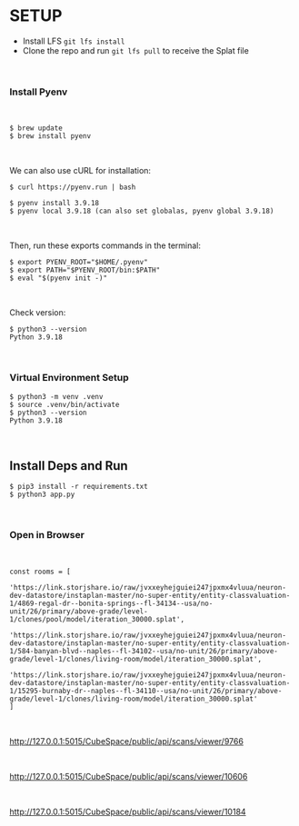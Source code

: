 # SETUP

- Install LFS `git lfs install`
- Clone the repo and run `git lfs pull` to receive the Splat file

<br>

### Install Pyenv

<br>

```
$ brew update
$ brew install pyenv
```

<br>

We can also use cURL for installation:

```
$ curl https://pyenv.run | bash

$ pyenv install 3.9.18
$ pyenv local 3.9.18 (can also set globalas, pyenv global 3.9.18)
```

<br>

Then, run these exports commands in the terminal:

```
$ export PYENV_ROOT="$HOME/.pyenv"
$ export PATH="$PYENV_ROOT/bin:$PATH"
$ eval "$(pyenv init -)"
```

<br>

Check version:

```
$ python3 --version
Python 3.9.18
```

<br>

### Virtual Environment Setup

```
$ python3 -m venv .venv
$ source .venv/bin/activate
$ python3 --version
Python 3.9.18
```

<br>

## Install Deps and Run

```
$ pip3 install -r requirements.txt
$ python3 app.py 
```

<br>

### Open in Browser

<br>

```textmate
const rooms = [
    'https://link.storjshare.io/raw/jvxxeyhejguiei247jpxmx4vluua/neuron-dev-datastore/instaplan-master/no-super-entity/entity-classvaluation-1/4869-regal-dr--bonita-springs--fl-34134--usa/no-unit/26/primary/above-grade/level-1/clones/pool/model/iteration_30000.splat',
    'https://link.storjshare.io/raw/jvxxeyhejguiei247jpxmx4vluua/neuron-dev-datastore/instaplan-master/no-super-entity/entity-classvaluation-1/584-banyan-blvd--naples--fl-34102--usa/no-unit/26/primary/above-grade/level-1/clones/living-room/model/iteration_30000.splat',
    'https://link.storjshare.io/raw/jvxxeyhejguiei247jpxmx4vluua/neuron-dev-datastore/instaplan-master/no-super-entity/entity-classvaluation-1/15295-burnaby-dr--naples--fl-34110--usa/no-unit/26/primary/above-grade/level-1/clones/living-room/model/iteration_30000.splat'
]
```

<br>

http://127.0.0.1:5015/CubeSpace/public/api/scans/viewer/9766

<br>

http://127.0.0.1:5015/CubeSpace/public/api/scans/viewer/10606

<br>

http://127.0.0.1:5015/CubeSpace/public/api/scans/viewer/10184

